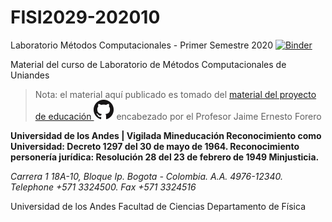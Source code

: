 # FISI2029-202010
Laboratorio Métodos Computacionales - Primer Semestre 2020
[![Binder](https://mybinder.org/badge_logo.svg)](https://mybinder.org/v2/gh/jpmallarino/FISI2029-202010/master?urlpath=lab/tree/ipynb)

Material del curso de Laboratorio de Métodos Computacionales de Uniandes

> Nota: el material aquí publicado es tomado del [material del proyecto de educación ![ComputoCienciasUniandes](imagenes/GitHub-Mark-32px.png)](http://computocienciasuniandes.github.io/) encabezado por el Profesor Jaime Ernesto Forero

**Universidad de los Andes | Vigilada Mineducación
Reconocimiento como Universidad: Decreto 1297 del 30 de mayo de 1964.
Reconocimiento personería jurídica: Resolución 28 del 23 de febrero de 1949 Minjusticia.**

*Carrera 1 18A-10, Bloque Ip. Bogota - Colombia. A.A. 4976-12340.*   
*Telephone +571 3324500.*
*Fax +571 3324516*

Universidad de los Andes
Facultad de Ciencias
Departamento de Física